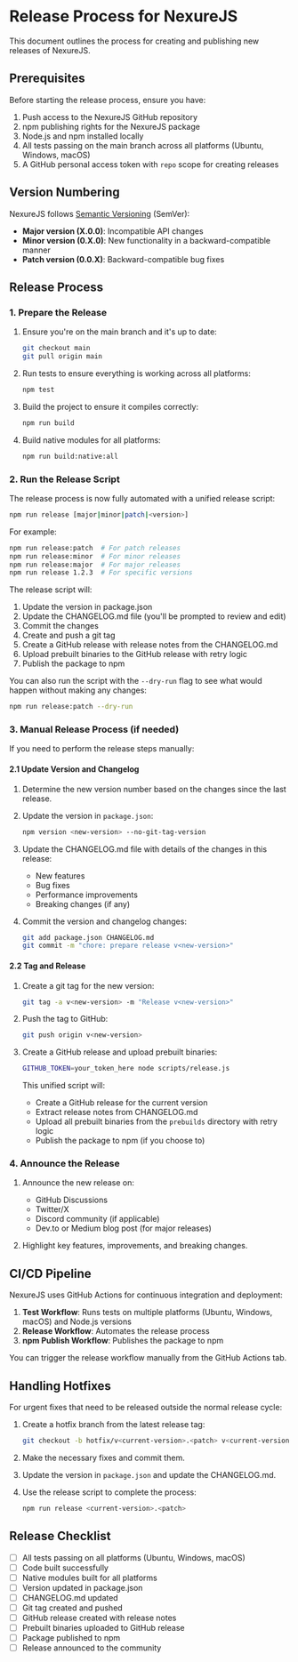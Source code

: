 # Release Process for NexureJS

This document outlines the process for creating and publishing new releases of NexureJS.

## Prerequisites

Before starting the release process, ensure you have:

1. Push access to the NexureJS GitHub repository
2. npm publishing rights for the NexureJS package
3. Node.js and npm installed locally
4. All tests passing on the main branch across all platforms (Ubuntu, Windows, macOS)
5. A GitHub personal access token with `repo` scope for creating releases

## Version Numbering

NexureJS follows [Semantic Versioning](https://semver.org/) (SemVer):

- **Major version (X.0.0)**: Incompatible API changes
- **Minor version (0.X.0)**: New functionality in a backward-compatible manner
- **Patch version (0.0.X)**: Backward-compatible bug fixes

## Release Process

### 1. Prepare the Release

1. Ensure you're on the main branch and it's up to date:
   ```bash
   git checkout main
   git pull origin main
   ```

2. Run tests to ensure everything is working across all platforms:
   ```bash
   npm test
   ```

3. Build the project to ensure it compiles correctly:
   ```bash
   npm run build
   ```

4. Build native modules for all platforms:
   ```bash
   npm run build:native:all
   ```

### 2. Run the Release Script

The release process is now fully automated with a unified release script:

```bash
npm run release [major|minor|patch|<version>]
```

For example:
```bash
npm run release:patch  # For patch releases
npm run release:minor  # For minor releases
npm run release:major  # For major releases
npm run release 1.2.3  # For specific versions
```

The release script will:

1. Update the version in package.json
2. Update the CHANGELOG.md file (you'll be prompted to review and edit)
3. Commit the changes
4. Create and push a git tag
5. Create a GitHub release with release notes from the CHANGELOG.md
6. Upload prebuilt binaries to the GitHub release with retry logic
7. Publish the package to npm

You can also run the script with the `--dry-run` flag to see what would happen without making any changes:

```bash
npm run release:patch --dry-run
```

### 3. Manual Release Process (if needed)

If you need to perform the release steps manually:

#### 2.1 Update Version and Changelog

1. Determine the new version number based on the changes since the last release.

2. Update the version in `package.json`:
   ```bash
   npm version <new-version> --no-git-tag-version
   ```

3. Update the CHANGELOG.md file with details of the changes in this release:
   - New features
   - Bug fixes
   - Performance improvements
   - Breaking changes (if any)

4. Commit the version and changelog changes:
   ```bash
   git add package.json CHANGELOG.md
   git commit -m "chore: prepare release v<new-version>"
   ```

#### 2.2 Tag and Release

1. Create a git tag for the new version:
   ```bash
   git tag -a v<new-version> -m "Release v<new-version>"
   ```

2. Push the tag to GitHub:
   ```bash
   git push origin v<new-version>
   ```

3. Create a GitHub release and upload prebuilt binaries:
   ```bash
   GITHUB_TOKEN=your_token_here node scripts/release.js
   ```

   This unified script will:
   - Create a GitHub release for the current version
   - Extract release notes from CHANGELOG.md
   - Upload all prebuilt binaries from the `prebuilds` directory with retry logic
   - Publish the package to npm (if you choose to)

### 4. Announce the Release

1. Announce the new release on:
   - GitHub Discussions
   - Twitter/X
   - Discord community (if applicable)
   - Dev.to or Medium blog post (for major releases)

2. Highlight key features, improvements, and breaking changes.

## CI/CD Pipeline

NexureJS uses GitHub Actions for continuous integration and deployment:

1. **Test Workflow**: Runs tests on multiple platforms (Ubuntu, Windows, macOS) and Node.js versions
2. **Release Workflow**: Automates the release process
3. **npm Publish Workflow**: Publishes the package to npm

You can trigger the release workflow manually from the GitHub Actions tab.

## Handling Hotfixes

For urgent fixes that need to be released outside the normal release cycle:

1. Create a hotfix branch from the latest release tag:
   ```bash
   git checkout -b hotfix/v<current-version>.<patch> v<current-version>
   ```

2. Make the necessary fixes and commit them.

3. Update the version in `package.json` and update the CHANGELOG.md.

4. Use the release script to complete the process:
   ```bash
   npm run release <current-version>.<patch>
   ```

## Release Checklist

- [ ] All tests passing on all platforms (Ubuntu, Windows, macOS)
- [ ] Code built successfully
- [ ] Native modules built for all platforms
- [ ] Version updated in package.json
- [ ] CHANGELOG.md updated
- [ ] Git tag created and pushed
- [ ] GitHub release created with release notes
- [ ] Prebuilt binaries uploaded to GitHub release
- [ ] Package published to npm
- [ ] Release announced to the community
